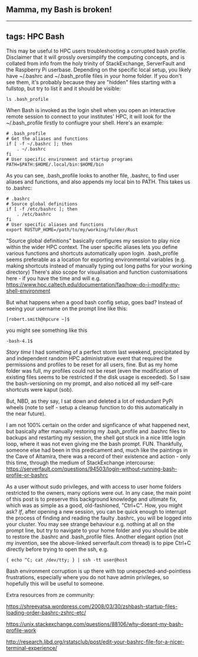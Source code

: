 ## Mamma, my Bash is broken!
---
tags: HPC Bash
---
This may be useful to HPC users troubleshooting a corrupted bash profile. Disclaimer that it will grossly oversimplify the computing concepts, and is collated from info from the holy trinity of StackExchange, ServerFault and the Raspberry Pi userbase. 
Depending on the specific local setup, you likely have ~/.bashrc and ~/.bash_profile files in your home folder. If you don't see them, it's probably because they are "hidden" files starting with a fullstop, but try to list it and it should be visible: 
```tsql
ls .bash_profile
 ```
When Bash is invoked as the login shell when you open an interactive remote session to connect to your institutes' HPC, it will look for the ~/.bash_profile firstly to confiugre your shell. Here's an example:
```tsql
# .bash_profile
# Get the aliases and functions
if [ -f ~/.bashrc ]; then
    . ~/.bashrc
fi
# User specific environment and startup programs
PATH=$PATH:$HOME/.local/bin:$HOME/bin
 ```
As you can see, .bash_profile looks to another file, .bashrc, to find user aliases and functions, and also appends my local bin to PATH. This takes us to .bashrc:
```tsql
# .bashrc
# Source global definitions
if [ -f /etc/bashrc ]; then
    . /etc/bashrc
fi
# User specific aliases and functions
export RUSTUP_HOME=/path/to/my/working/folder/Rust
 ```
"Source global definitions" basically configures my session to play nice within the wider HPC context.
The user specific aliases lets you define various functions and shortcuts automatically upon login.
.bash_profile seems preferable as a location for exporting environmental variables (e.g. making shortcuts instead of manually typing out long paths for your working directory) 
There's also scope for visualisation and function customisations here - if you have the time and will e.g. https://www.hpc.caltech.edu/documentation/faq/how-do-i-modify-my-shell-environment

But what happens when a good bash config setup, goes bad? Instead of seeing your username on the prompt line like this:
```tsql
[robert.smith@hpcure ~]$
 ```
you might see something like this
```tsql
-bash-4.1$
 ```

*Story time* I had something of a perfect storm last weekend, precipitated by and independent random HPC administrative event that required the permissions and profiles to be reset for all users, fine. But as my home folder was full, my profiles could not be reset (even the modification of existing files seems to be restricted if the disk usage is exceeded). 
So I saw the bash-versioning on my prompt, and also noticed all my self-care shortcuts were kaput (sob).

But, NBD, as they say, I sat down and deleted a lot of redundant PyPi wheels (note to self - setup a cleanup function to do this automatically in the near future).

I am not 100% certain on the order and signficance of what happened next, but basically after manually restoring my .bash_profile and .bashrc files to backups and restarting my session, the shell got stuck in a nice little login loop, where it was not even giving me the bash prompt. FUN.
Thankfully, someone else had been in this predicament and, much like the paintings in the Cave of Altamira, there was a record of their existence and action - only this time, through the medium of StackExchange intercourse: https://serverfault.com/questions/94503/login-without-running-bash-profile-or-bashrc

As a user without sudo privileges, and with access to user home folders restricted to the owners, many options were out.
In any case, the main point of this post is to preserve this background knowledge and ultimate fix, which was as simple as a good, old-fashioned, "Ctrl+C".
How, you might ask? *If*, after opening a new session, you can be quick enough to interrupt the process of finding and reading the faulty .bashrc, you will be logged into your cluster.
You may see strange behaviour e.g. nothing at all on the prompt line, but try to navigate to your home folder and you should be able to restore the .bashrc and .bash_profile files.
Another elegant option (not my invention, see the above-linked serverfault.com thread) is to pipe Ctrl+C directly before trying to open the ssh, e.g.
```tsql
{ echo ^C; cat /dev/tty; } | ssh -tt user@host
 ```
Bash environment corruption is up there with top unexpected-and-pointless frustrations, especially where you do not have admin privileges, so hopefully this will be useful to someone.

Extra resources from ze community:

https://shreevatsa.wordpress.com/2008/03/30/zshbash-startup-files-loading-order-bashrc-zshrc-etc/

https://unix.stackexchange.com/questions/88106/why-doesnt-my-bash-profile-work

http://research.libd.org/rstatsclub/post/edit-your-bashrc-file-for-a-nicer-terminal-experience/


